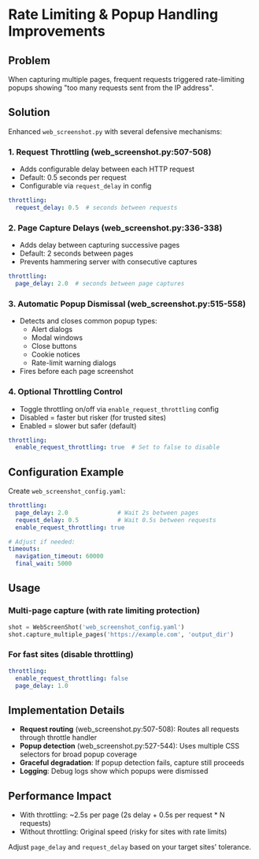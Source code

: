 # Rate Limiting & Popup Handling Improvements

## Problem
When capturing multiple pages, frequent requests triggered rate-limiting popups showing "too many requests sent from the IP address".

## Solution
Enhanced `web_screenshot.py` with several defensive mechanisms:

### 1. **Request Throttling** (web_screenshot.py:507-508)
- Adds configurable delay between each HTTP request
- Default: 0.5 seconds per request
- Configurable via `request_delay` in config

```yaml
throttling:
  request_delay: 0.5  # seconds between requests
```

### 2. **Page Capture Delays** (web_screenshot.py:336-338)
- Adds delay between capturing successive pages
- Default: 2 seconds between pages
- Prevents hammering server with consecutive captures

```yaml
throttling:
  page_delay: 2.0  # seconds between page captures
```

### 3. **Automatic Popup Dismissal** (web_screenshot.py:515-558)
- Detects and closes common popup types:
  - Alert dialogs
  - Modal windows
  - Close buttons
  - Cookie notices
  - Rate-limit warning dialogs
- Fires before each page screenshot

### 4. **Optional Throttling Control**
- Toggle throttling on/off via `enable_request_throttling` config
- Disabled = faster but risker (for trusted sites)
- Enabled = slower but safer (default)

```yaml
throttling:
  enable_request_throttling: true  # Set to false to disable
```

## Configuration Example

Create `web_screenshot_config.yaml`:

```yaml
throttling:
  page_delay: 2.0              # Wait 2s between pages
  request_delay: 0.5           # Wait 0.5s between requests
  enable_request_throttling: true

# Adjust if needed:
timeouts:
  navigation_timeout: 60000
  final_wait: 5000
```

## Usage

### Multi-page capture (with rate limiting protection)
```python
shot = WebScreenShot('web_screenshot_config.yaml')
shot.capture_multiple_pages('https://example.com', 'output_dir')
```

### For fast sites (disable throttling)
```yaml
throttling:
  enable_request_throttling: false
  page_delay: 1.0
```

## Implementation Details

- **Request routing** (web_screenshot.py:507-508): Routes all requests through throttle handler
- **Popup detection** (web_screenshot.py:527-544): Uses multiple CSS selectors for broad popup coverage
- **Graceful degradation**: If popup detection fails, capture still proceeds
- **Logging**: Debug logs show which popups were dismissed

## Performance Impact

- With throttling: ~2.5s per page (2s delay + 0.5s per request * N requests)
- Without throttling: Original speed (risky for sites with rate limits)

Adjust `page_delay` and `request_delay` based on your target sites' tolerance.
